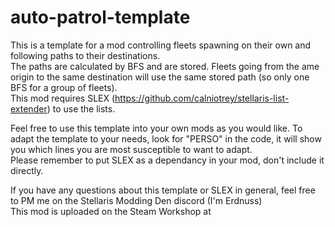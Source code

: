 # auto-patrol-template
This is a template for a mod controlling fleets spawning on their own and following paths to their destinations.  
The paths are calculated by BFS and are stored. Fleets going from the ame origin to the same destination will use the same stored path (so only one BFS for a group of fleets).  
This mod requires SLEX (https://github.com/calniotrey/stellaris-list-extender) to use the lists.  
  
Feel free to use this template into your own mods as you would like. To adapt the template to your needs, look for "PERSO" in the code, it will show you which lines you are most susceptible to want to adapt.  
Please remember to put SLEX as a dependancy in your mod, don't include it directly.  
  
If you have any questions about this template or SLEX in general, feel free to PM me on the Stellaris Modding Den discord (I'm Erdnuss)  
This mod is uploaded on the Steam Workshop at 